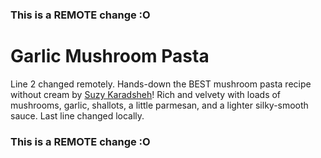 ### This is a REMOTE change :O
# Garlic Mushroom Pasta
Line 2 changed remotely.
Hands-down the BEST mushroom pasta recipe without cream by [Suzy Karadsheh](https://www.themediterraneandish.com/mushroom-pasta-recipe/)! Rich and velvety with loads of mushrooms, garlic, shallots, a little parmesan, and a lighter silky-smooth sauce.
Last line changed locally.
### This is a REMOTE change :O
